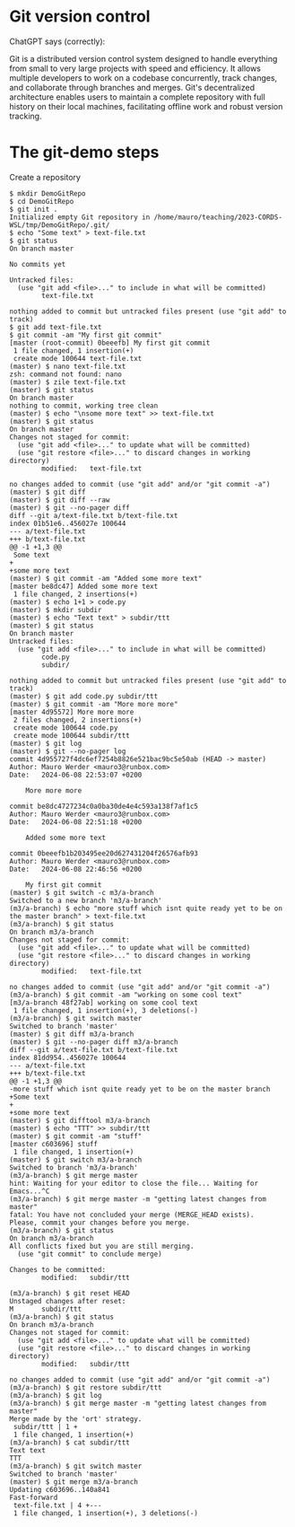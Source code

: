 # Git version control

ChatGPT says (correctly):

Git is a distributed version control system designed to handle everything from small to very large projects with speed and efficiency. It allows multiple developers to work on a codebase concurrently, track changes, and collaborate through branches and merges. Git's decentralized architecture enables users to maintain a complete repository with full history on their local machines, facilitating offline work and robust version tracking.



# The git-demo steps

Create a repository

    $ mkdir DemoGitRepo
    $ cd DemoGitRepo
    $ git init .
    Initialized empty Git repository in /home/mauro/teaching/2023-CORDS-WSL/tmp/DemoGitRepo/.git/
    $ echo "Some text" > text-file.txt
    $ git status
    On branch master

    No commits yet

    Untracked files:
      (use "git add <file>..." to include in what will be committed)
            text-file.txt

    nothing added to commit but untracked files present (use "git add" to track)
    $ git add text-file.txt
    $ git commit -am "My first git commit"
    [master (root-commit) 0beeefb] My first git commit
     1 file changed, 1 insertion(+)
     create mode 100644 text-file.txt
    (master) $ nano text-file.txt
    zsh: command not found: nano
    (master) $ zile text-file.txt
    (master) $ git status
    On branch master
    nothing to commit, working tree clean
    (master) $ echo "\nsome more text" >> text-file.txt
    (master) $ git status
    On branch master
    Changes not staged for commit:
      (use "git add <file>..." to update what will be committed)
      (use "git restore <file>..." to discard changes in working directory)
            modified:   text-file.txt

    no changes added to commit (use "git add" and/or "git commit -a")
    (master) $ git diff
    (master) $ git diff --raw
    (master) $ git --no-pager diff
    diff --git a/text-file.txt b/text-file.txt
    index 01b51e6..456027e 100644
    --- a/text-file.txt
    +++ b/text-file.txt
    @@ -1 +1,3 @@
     Some text
    +
    +some more text
    (master) $ git commit -am "Added some more text"
    [master be8dc47] Added some more text
     1 file changed, 2 insertions(+)
    (master) $ echo 1+1 > code.py
    (master) $ mkdir subdir
    (master) $ echo "Text text" > subdir/ttt
    (master) $ git status
    On branch master
    Untracked files:
      (use "git add <file>..." to include in what will be committed)
            code.py
            subdir/

    nothing added to commit but untracked files present (use "git add" to track)
    (master) $ git add code.py subdir/ttt
    (master) $ git commit -am "More more more"
    [master 4d95572] More more more
     2 files changed, 2 insertions(+)
     create mode 100644 code.py
     create mode 100644 subdir/ttt
    (master) $ git log
    (master) $ git --no-pager log
    commit 4d955727f4dc6ef7254b8826e521bac9bc5e50ab (HEAD -> master)
    Author: Mauro Werder <mauro3@runbox.com>
    Date:   2024-06-08 22:53:07 +0200

        More more more

    commit be8dc4727234c0a0ba30de4e4c593a138f7af1c5
    Author: Mauro Werder <mauro3@runbox.com>
    Date:   2024-06-08 22:51:18 +0200

        Added some more text

    commit 0beeefb1b203495ee20d627431204f26576afb93
    Author: Mauro Werder <mauro3@runbox.com>
    Date:   2024-06-08 22:46:56 +0200

        My first git commit
    (master) $ git switch -c m3/a-branch
    Switched to a new branch 'm3/a-branch'
    (m3/a-branch) $ echo "more stuff which isnt quite ready yet to be on the master branch" > text-file.txt
    (m3/a-branch) $ git status
    On branch m3/a-branch
    Changes not staged for commit:
      (use "git add <file>..." to update what will be committed)
      (use "git restore <file>..." to discard changes in working directory)
            modified:   text-file.txt

    no changes added to commit (use "git add" and/or "git commit -a")
    (m3/a-branch) $ git commit -am "working on some cool text"
    [m3/a-branch 48f27ab] working on some cool text
     1 file changed, 1 insertion(+), 3 deletions(-)
    (m3/a-branch) $ git switch master
    Switched to branch 'master'
    (master) $ git diff m3/a-branch
    (master) $ git --no-pager diff m3/a-branch
    diff --git a/text-file.txt b/text-file.txt
    index 81dd954..456027e 100644
    --- a/text-file.txt
    +++ b/text-file.txt
    @@ -1 +1,3 @@
    -more stuff which isnt quite ready yet to be on the master branch
    +Some text
    +
    +some more text
    (master) $ git difftool m3/a-branch
    (master) $ echo "TTT" >> subdir/ttt
    (master) $ git commit -am "stuff"
    [master c603696] stuff
     1 file changed, 1 insertion(+)
    (master) $ git switch m3/a-branch
    Switched to branch 'm3/a-branch'
    (m3/a-branch) $ git merge master
    hint: Waiting for your editor to close the file... Waiting for Emacs...^C
    (m3/a-branch) $ git merge master -m "getting latest changes from master"
    fatal: You have not concluded your merge (MERGE_HEAD exists).
    Please, commit your changes before you merge.
    (m3/a-branch) $ git status
    On branch m3/a-branch
    All conflicts fixed but you are still merging.
      (use "git commit" to conclude merge)

    Changes to be committed:
            modified:   subdir/ttt

    (m3/a-branch) $ git reset HEAD
    Unstaged changes after reset:
    M       subdir/ttt
    (m3/a-branch) $ git status
    On branch m3/a-branch
    Changes not staged for commit:
      (use "git add <file>..." to update what will be committed)
      (use "git restore <file>..." to discard changes in working directory)
            modified:   subdir/ttt

    no changes added to commit (use "git add" and/or "git commit -a")
    (m3/a-branch) $ git restore subdir/ttt
    (m3/a-branch) $ git log
    (m3/a-branch) $ git merge master -m "getting latest changes from master"
    Merge made by the 'ort' strategy.
     subdir/ttt | 1 +
     1 file changed, 1 insertion(+)
    (m3/a-branch) $ cat subdir/ttt
    Text text
    TTT
    (m3/a-branch) $ git switch master
    Switched to branch 'master'
    (master) $ git merge m3/a-branch
    Updating c603696..140a841
    Fast-forward
     text-file.txt | 4 +---
     1 file changed, 1 insertion(+), 3 deletions(-)
